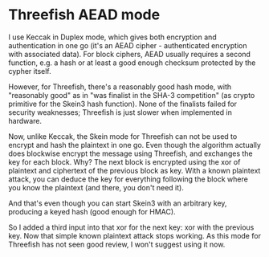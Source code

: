 # Threefish AEAD mode #

I use Keccak in Duplex mode, which gives both encryption and
authentication in one go (it's an AEAD cipher - authenticated
encryption with associated data).  For block ciphers, AEAD usually
requires a second function, e.g. a hash or at least a good enough
checksum protected by the cypher itself.

However, for Threefish, there's a reasonably good hash mode, with
"reasonably good" as in "was finalist in the SHA-3 competition" (as
crypto primitive for the Skein3 hash function).  None of the finalists
failed for security weaknesses; Threefish is just slower when
implemented in hardware.

Now, unlike Keccak, the Skein mode for Threefish can not be used to
encrypt and hash the plaintext in one go.  Even though the algorithm
actually does blockwise encrypt the message using Threefish, and
exchanges the key for each block.  Why?  The next block is encrypted
using the xor of plaintext and ciphertext of the previous block as
key.  With a known plaintext attack, you can deduce the key for
everything following the block where you know the plaintext (and
there, you don't need it).

And that's even though you can start Skein3 with an arbitrary key,
producing a keyed hash (good enough for HMAC).

So I added a third input into that xor for the next key: xor with the
previous key.  Now that simple known plaintext attack stops working.
As this mode for Threefish has not seen good review, I won't suggest
using it now.